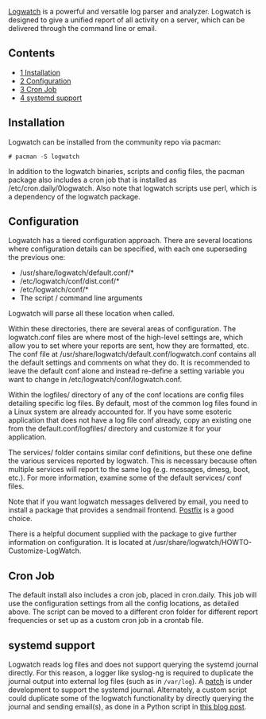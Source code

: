 [Logwatch](http://www.logwatch.org/) is a powerful and versatile log parser and analyzer. Logwatch is designed to give a unified report of all activity on a server, which can be delivered through the command line or email.

## Contents

*   [1 Installation](#Installation)
*   [2 Configuration](#Configuration)
*   [3 Cron Job](#Cron_Job)
*   [4 systemd support](#systemd_support)

## Installation

Logwatch can be installed from the community repo via pacman:

```
# pacman -S logwatch

```

In addition to the logwatch binaries, scripts and config files, the pacman package also includes a cron job that is installed as /etc/cron.daily/0logwatch. Also note that logwatch scripts use perl, which is a dependency of the logwatch package.

## Configuration

Logwatch has a tiered configuration approach. There are several locations where configuration details can be specified, with each one superseding the previous one:

*   /usr/share/logwatch/default.conf/*
*   /etc/logwatch/conf/dist.conf/*
*   /etc/logwatch/conf/*
*   The script / command line arguments

Logwatch will parse all these location when called.

Within these directories, there are several areas of configuration. The logwatch.conf files are where most of the high-level settings are, which allow you to set where your reports are sent, how they are formatted, etc. The conf file at /usr/share/logwatch/default.conf/logwatch.conf contains all the default settings and comments on what they do. It is recommended to leave the default conf alone and instead re-define a setting variable you want to change in /etc/logwatch/conf/logwatch.conf.

Within the logfiles/ directory of any of the conf locations are config files detailing specific log files. By default, most of the common log files found in a Linux system are already accounted for. If you have some esoteric application that does not have a log file conf already, copy an existing one from the default.conf/logfiles/ directory and customize it for your application.

The services/ folder contains similar conf definitions, but these one define the various services reported by logwatch. This is necessary because often multiple services will report to the same log (e.g. messages, dmesg, boot, etc.). For more information, examine some of the default services/ conf files.

Note that if you want logwatch messages delivered by email, you need to install a package that provides a sendmail frontend. [Postfix](/index.php/Postfix "Postfix") is a good choice.

There is a helpful document supplied with the package to give further information on configuration. It is located at /usr/share/logwatch/HOWTO-Customize-LogWatch.

## Cron Job

The default install also includes a cron job, placed in cron.daily. This job will use the configuration settings from all the config locations, as detailed above. The script can be moved to a different cron folder for different report frequencies or set up as a custom cron job in a crontab file.

## systemd support

Logwatch reads log files and does not support querying the systemd journal directly. For this reason, a logger like syslog-ng is required to duplicate the journal output into external log files (such as in `/var/log`). A [patch](http://sourceforge.net/p/logwatch/patches/34/) is under development to support the systemd journal. Alternately, a custom script could duplicate some of the logwatch functionality by directly querying the journal and sending email(s), as done in a Python script in [this blog post](https://tim.siosm.fr/blog/2014/02/24/journald-log-scanner-python/).